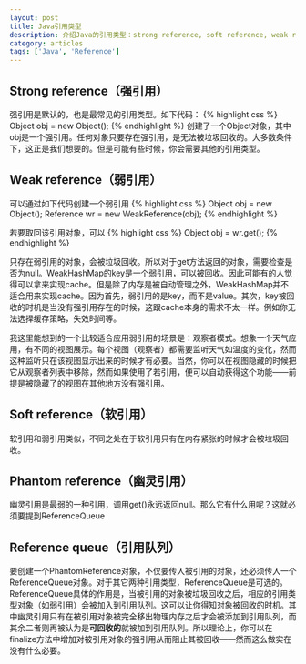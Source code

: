 ```yaml
---
layout: post
title: Java引用类型
description: 介绍Java的引用类型：strong reference, soft reference, weak reference, phantom reference
category: articles
tags: ['Java', 'Reference']
---
```


## Strong reference（强引用）
强引用是默认的，也是最常见的引用类型。如下代码：
{% highlight css %}
Object obj = new Object();
{% endhighlight %}
创建了一个Object对象，其中obj是一个强引用。任何对象只要存在强引用，是无法被垃圾回收的。大多数条件下，这正是我们想要的。但是可能有些时候，你会需要其他的引用类型。

## Weak reference（弱引用）
可以通过如下代码创建一个弱引用
{% highlight css %}
Object obj = new Object();
Reference<Object> wr = new WeakReference<Object>(obj);
{% endhighlight %}

若要取回该引用对象，可以
{% highlight css %}
Object obj = wr.get();
{% endhighlight %}

只存在弱引用的对象，会被垃圾回收。所以对于get方法返回的对象，需要检查是否为null。WeakHashMap的key是一个弱引用，可以被回收。因此可能有的人觉得可以拿来实现cache。但是除了内存是被自动管理之外，WeakHashMap并不适合用来实现cache。因为首先，弱引用的是key，而不是value。其次，key被回收的时机是当没有强引用存在的时候，这跟cache本身的需求不太一样。例如你无法选择缓存策略，失效时间等。

我这里能想到的一个比较适合应用弱引用的场景是：观察者模式。想象一个天气应用，有不同的视图展示。每个视图（观察者）都需要监听天气如温度的变化，然而这种监听只在该视图显示出来的时候才有必要。当然，你可以在视图隐藏的时候把它从观察者列表中移除，然而如果使用了若引用，便可以自动获得这个功能——前提是被隐藏了的视图在其他地方没有强引用。


## Soft reference（软引用）
软引用和弱引用类似，不同之处在于软引用只有在内存紧张的时候才会被垃圾回收。

## Phantom reference（幽灵引用）
幽灵引用是最弱的一种引用，调用get()永远返回null。那么它有什么用呢？这就必须要提到ReferenceQueue

## Reference queue（引用队列）
要创建一个PhantomReference对象，不仅要传入被引用的对象，还必须传入一个ReferenceQueue对象。对于其它两种引用类型，ReferenceQueue是可选的。ReferenceQueue具体的作用是，当被引用的对象被垃圾回收之后，相应的引用类型对象（如弱引用）会被加入到引用队列。这可以让你得知对象被回收的时机。其中幽灵引用只有在被引用对象被完全移出物理内存之后才会被添加到引用队列，而其余二者则再被认为是**可回收的**就被加到引用队列。所以理论上，你可以在finalize方法中增加对被引用对象的强引用从而阻止其被回收——然而这么做实在没有什么必要。


